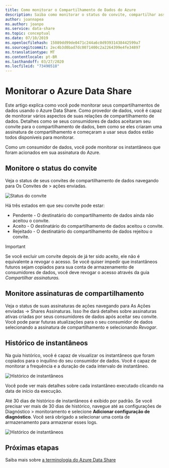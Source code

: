 ```yaml
---
title: Como monitorar o Compartilhamento de Dados do Azure
description: Saiba como monitorar o status do convite, compartilhar assinaturas e histórico de instantâneos no Azure Data Share
author: joannapea
ms.author: joanpo
ms.service: data-share
ms.topic: conceptual
ms.date: 07/10/2019
ms.openlocfilehash: 15089dd99de0471c244a6c0d93931438442599a7
ms.sourcegitcommit: 2ec4b3d0bad7dc0071400c2a2264399e4fe34897
ms.translationtype: MT
ms.contentlocale: pt-BR
ms.lasthandoff: 03/27/2020
ms.locfileid: "73490518"
---
```

# <a name="monitor-azure-data-share"></a>Monitorar o Azure Data Share  

Este artigo explica como você pode monitorar seus compartilhamentos de dados usando o Azure Data Share. Como provedor de dados, você é capaz de monitorar vários aspectos de suas relações de compartilhamento de dados. Detalhes como se seus consumidores de dados aceitaram seu convite para o compartilhamento de dados, bem como se eles criaram uma assinatura de compartilhamento e começaram a usar seus dados estão todos disponíveis para monitorar. 

Como um consumidor de dados, você pode monitorar os instantâneos que foram acionados em sua assinatura do Azure. 

## <a name="monitor-invitation-status"></a>Monitore o status do convite

Veja o status de seus convites de compartilhamento de dados navegando para Os Convites de > ações enviadas. 

![Status do convite](./media/invitation-status.png "Status do convite") 

Há três estados em que seu convite pode estar:

* Pendente - O destinatário do compartilhamento de dados ainda não aceitou o convite.
* Aceito - O destinatário do compartilhamento de dados aceitou o convite.
* Rejeitado - O destinatário do compartilhamento de dados rejeitou o convite.

> [!IMPORTANT]
> Se você excluir um convite depois de já ter sido aceito, ele não é equivalente a revogar o acesso. Se você quiser impedir que instantâneos futuros sejam copiados para sua conta de armazenamento de consumidores de dados, você deve revogar o acesso através da guia *Compartilhar assinaturas.* 

## <a name="monitor-share-subscriptions"></a>Monitore assinaturas de compartilhamento

Veja o status de suas assinaturas de ações navegando para As Ações enviadas -> Shares Assinaturas. Isso lhe dará detalhes sobre assinaturas ativas criadas por seus consumidores de dados após aceitar seu convite. Você pode parar futuras atualizações para o seu consumidor de dados selecionando a assinatura de compartilhamento e selecionando *Revogar*. 

## <a name="snapshot-history"></a>Histórico de instantâneos 

Na guia histórico, você é capaz de visualizar os instantâneos que foram copiados para o inquilino do seu consumidor de dados. Você é capaz de monitorar a frequência e a duração de cada intervalo de instantâneo. 

![Histórico de instantâneos](./media/sent-shares.png "Histórico de instantâneos") 

Você pode ver mais detalhes sobre cada instantâneo executado clicando na data de início da execução. 

Até 30 dias de histórico de instantâneos é exibido por padrão. Se você precisar ver mais de 30 dias de histórico, navegue até as configurações de Diagnóstico > monitoramento e selecione **Adicionar configuração de diagnóstico**. Você será obrigado a selecionar uma conta de armazenamento para armazenar esses logs. 

![Histórico de instantâneos](./media/diagnostic-settings.png "Configurações de Diagnóstico") 

## <a name="next-steps"></a>Próximas etapas 

Saiba mais sobre [a terminologia do Azure Data Share](terminology.md)